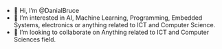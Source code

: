 - 👋 Hi, I’m @DanialBruce
- 👀 I’m interested in AI, Machine Learning, Programming, Embedded Systems, electronics or anything related to ICT and Computer Science.
- 💞️ I’m looking to collaborate on Anything related to ICT and Computer Sciences field.

<!---
DanialBruce/DanialBruce is a ✨ special ✨ repository because its `README.md` (this file) appears on your GitHub profile.
You can click the Preview link to take a look at your changes.
--->
